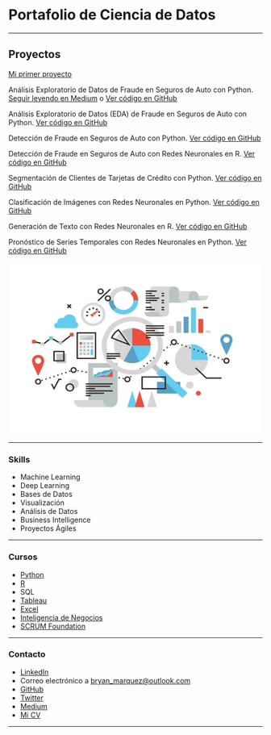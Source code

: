 # Portafolio de Ciencia de Datos

---

## Proyectos
[Mi primer proyecto](https://medium.com/pagina-entrada-blog)

Análisis Exploratorio de Datos de Fraude en Seguros de Auto con Python. [Seguir leyendo en Medium](https://medium.com/pagina-entrada-blog) o [Ver código en GitHub](https://github.com/bryan-marquez/proyecto-portafolio/blob/fbb59de4ebf932a57c913d3dce24eccc199ef442/notebooks/analisis_inicial.ipynb)

Análisis Exploratorio de Datos (EDA) de Fraude en Seguros de Auto con Python. [Ver código en GitHub](https://github.com/bryan-marquez/proyecto-portafolio/blob/main/notebooks/EDA_fraude_seguros_auto.ipynb)

Detección de Fraude en Seguros de Auto con Python. [Ver código en GitHub](https://github.com/bryan-marquez/proyecto-portafolio/blob/main/notebooks/Modelado_fraude_seguros_auto-Pipe.ipynb)

Detección de Fraude en Seguros de Auto con Redes Neuronales en R. [Ver código en GitHub](https://github.com/bryan-marquez/redes_neuronales/blob/main/colab_notebooks/NN_fraude_autos_VD_R.ipynb)

Segmentación de Clientes de Tarjetas de Crédito con Python. [Ver código en GitHub](https://github.com/bryan-marquez/proyecto-portafolio/blob/main/notebooks/Clustering_clientes-KMeans.ipynb)

Clasificación de Imágenes con Redes Neuronales en Python. [Ver código en GitHub](https://github.com/bryan-marquez/redes_neuronales/blob/main/colab_notebooks/CNN_TransferLearning_Flowers.ipynb)

Generación de Texto con Redes Neuronales en R. [Ver código en GitHub](https://github.com/bryan-marquez/redes_neuronales/blob/main/colab_notebooks/TextGenerator_RNN_LSTM_R.ipynb)

Pronóstico de Series Temporales con Redes Neuronales en Python. [Ver código en GitHub](https://github.com/bryan-marquez/redes_neuronales/blob/main/colab_notebooks/TimeSeries_RNN_LSTM_TSG.ipynb)

[<img src="images/Data-Science-_-Evolucion.jpg?raw=true"/>](https://medium.com/pagina-entrada-blog)

---

### Skills

- Machine Learning
- Deep Learning
- Bases de Datos
- Visualización
- Análisis de Datos
- Business Intelligence
- Proyectos Ágiles

---

### Cursos

- [Python](/pdf/Certificado_Python.pdf)
- [R](/pdf/Certificado_R.pdf)
- SQL
- [Tableau](/pdf/Certificado_Tableau.pdf)
- [Excel](/pdf/Diploma_Macros_Excel.pdf)
- [Inteligencia de Negocios](/pdf/Diploma_Tecnico_Inteligencia_Negocios.pdf)
- [SCRUM Foundation](/pdf/Certificate_Scrum_Foundation.pdf)

---

### Contacto

- [LinkedIn](https://www.linkedin.com/in/tu-linkedin/)
- Correo electrónico a <bryan_marquez@outlook.com>
- [GitHub](https://github.com/bryan-marquez)
- [Twitter](https://twitter.com/tu-twitter)
- [Medium](https://medium.com/@bryan.didier.marquez)
- [Mi CV](/pdf/plantilla-curriculum-blanco.pdf)

---
